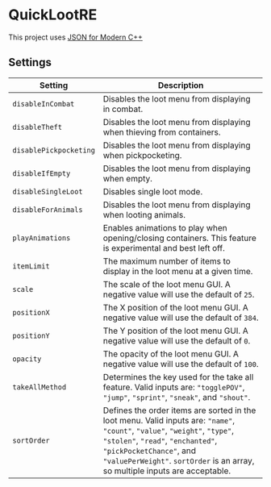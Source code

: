 # QuickLootRE

This project uses [JSON for Modern C++](https://github.com/nlohmann/json)

## Settings
Setting | Description
--- | ---
`disableInCombat` | Disables the loot menu from displaying in combat.
`disableTheft` | Disables the loot menu from displaying when thieving from containers.
`disablePickpocketing` | Disables the loot menu from displaying when pickpocketing.
`disableIfEmpty` | Disables the loot menu from displaying when empty.
`disableSingleLoot` | Disables single loot mode.
`disableForAnimals` | Disables the loot menu from displaying when looting animals.
`playAnimations` | Enables animations to play when opening/closing containers. This feature is experimental and best left off.
`itemLimit` | The maximum number of items to display in the loot menu at a given time.
`scale` | The scale of the loot menu GUI. A negative value will use the default of `25`.
`positionX` | The X position of the loot menu GUI. A negative value will use the default of `384`.
`positionY` | The Y position of the loot menu GUI. A negative value will use the default of `0`.
`opacity` | The opacity of the loot menu GUI. A negative value will use the default of `100`.
`takeAllMethod` | Determines the key used for the take all feature. Valid inputs are: `"togglePOV"`, `"jump"`, `"sprint"`, `"sneak"`, and `"shout"`.
`sortOrder` | Defines the order items are sorted in the loot menu. Valid inputs are: `"name"`, `"count"`, `"value"`, `"weight"`, `"type"`, `"stolen"`, `"read"`, `"enchanted"`, `"pickPocketChance"`, and `"valuePerWeight"`. `sortOrder` is an array, so multiple inputs are acceptable.